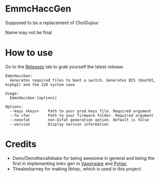 # EmmcHaccGen

Supposed to be a replacement of ChoiDujour

Name may not be final

# How to use
Go to the [Releases](https://github.com/suchmememanyskill/EmmcHaccGen/releases) tab to grab yourself the latest release.
```
EmmcHaccGen:
  Generates required files to boot a switch. Generates BIS (boot01, bcpkg2) and the 120 system save

Usage:
  EmmcHaccGen [options]

Options:
  --keys <keys>    Path to your prod.keys file. Required argument
  --fw <fw>        Path to your firmware folder. Required argument
  --noexfat        non-Exfat generation option. Default is false
  --version        Display version information
```

# Credits

- Denn/Dennthecafebabe for being awesome in general and being the first in implementing imkv gen in [Vaporware](https://github.com/dennthecafebabe/vaporware) and [Pyhac](https://github.com/dennthecafebabe/pyhac)
- Thealexbarney for making libhac, which is used in this project.

